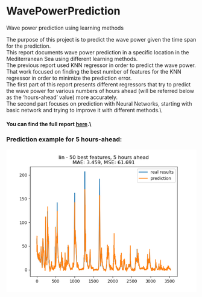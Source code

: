 # WavePowerPrediction
Wave power prediction using learning methods

The purpose of this project is to predict the wave power given the time span for the prediction.\
This report documents wave power prediction in a specific location in the Mediterranean Sea using different learning methods.\
The previous report used KNN regressor in order to predict the wave power.\
That work focused on finding the best number of features for the KNN regressor in order to minimize the prediction error.\
The first part of this report presents different regressors that try to predict the wave power for various numbers of hours ahead (will be referred below as the ‘hours-ahead’ value) more accurately.\
The second part focuses on prediction with Neural Networks, starting with basic network and trying to improve it with different methods.\

#### You can find the full report [here](/Wave%20Power%20Prediction%20-%20Report.pdf).\
### Prediction example for 5 hours-ahead:
![5 hours-ahead prediction, example](/results/work/basic%20regression/5%20ahead/50%20best/lin%20-%2050%20best%20features%2C%205%20hours%20ahead.png)
